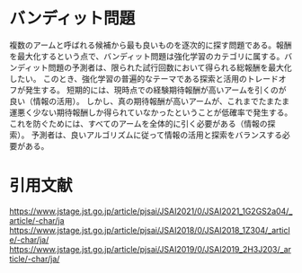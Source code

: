 # バンディット問題
複数のアームと呼ばれる候補から最も良いものを逐次的に探す問題である。報酬を最大化するという点で、バンディット問題は強化学習のカテゴリに属する。バンディット問題の予測者は、限られた試行回数において得られる総報酬を最大化したい。 このとき、強化学習の普遍的なテーマである探索と活用のトレードオフが発生する。 短期的には、現時点での経験期待報酬が高いアームを引くのが良い（情報の活用）。 しかし、真の期待報酬が高いアームが、これまでたまたま運悪く少ない期待報酬しか得られていなかったということが低確率で発生する。 これを防ぐためには、すべてのアームを全体的に引く必要がある（情報の探索）。 予測者は、良いアルゴリズムに従って情報の活用と探索をバランスする必要がある。


# 引用文献
https://www.jstage.jst.go.jp/article/pjsai/JSAI2021/0/JSAI2021_1G2GS2a04/_article/-char/ja
https://www.jstage.jst.go.jp/article/pjsai/JSAI2018/0/JSAI2018_1Z304/_article/-char/ja/
https://www.jstage.jst.go.jp/article/pjsai/JSAI2019/0/JSAI2019_2H3J203/_article/-char/ja/
